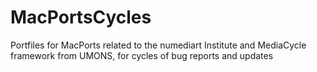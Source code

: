 MacPortsCycles
==============

Portfiles for MacPorts related to the numediart Institute and MediaCycle framework from UMONS, for cycles of bug reports and updates
